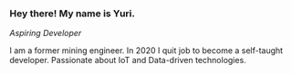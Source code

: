 ### Hey there! My name is Yuri.

_Aspiring Developer_

I am a former mining engineer. In 2020 I quit job to become a self-taught developer.
Passionate about IoT and Data-driven technologies.
